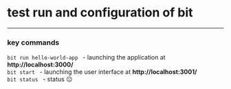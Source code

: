 # test run and configuration of bit
_________________

### key commands

`bit run hello-world-app ` - launching the application at **http://localhost:3000/**  
`bit start ` - launching the user interface at **http://localhost:3001/**  
`bit status ` - status 😑  
